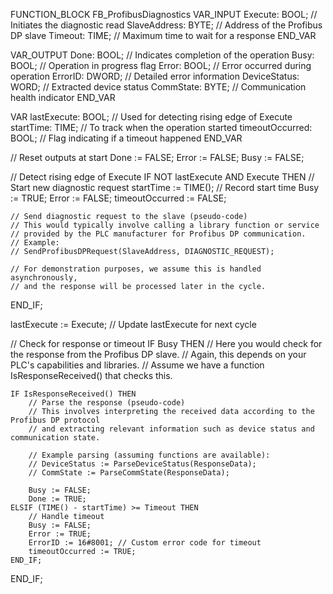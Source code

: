 FUNCTION_BLOCK FB_ProfibusDiagnostics
VAR_INPUT
    Execute: BOOL; // Initiates the diagnostic read
    SlaveAddress: BYTE; // Address of the Profibus DP slave
    Timeout: TIME; // Maximum time to wait for a response
END_VAR

VAR_OUTPUT
    Done: BOOL; // Indicates completion of the operation
    Busy: BOOL; // Operation in progress flag
    Error: BOOL; // Error occurred during operation
    ErrorID: DWORD; // Detailed error information
    DeviceStatus: WORD; // Extracted device status
    CommState: BYTE; // Communication health indicator
END_VAR

VAR
    lastExecute: BOOL; // Used for detecting rising edge of Execute
    startTime: TIME; // To track when the operation started
    timeoutOccurred: BOOL; // Flag indicating if a timeout happened
END_VAR

// Reset outputs at start
Done := FALSE;
Error := FALSE;
Busy := FALSE;

// Detect rising edge of Execute
IF NOT lastExecute AND Execute THEN
    // Start new diagnostic request
    startTime := TIME(); // Record start time
    Busy := TRUE;
    Error := FALSE;
    timeoutOccurred := FALSE;

    // Send diagnostic request to the slave (pseudo-code)
    // This would typically involve calling a library function or service
    // provided by the PLC manufacturer for Profibus DP communication.
    // Example:
    // SendProfibusDPRequest(SlaveAddress, DIAGNOSTIC_REQUEST);

    // For demonstration purposes, we assume this is handled asynchronously,
    // and the response will be processed later in the cycle.
END_IF;

lastExecute := Execute; // Update lastExecute for next cycle

// Check for response or timeout
IF Busy THEN
    // Here you would check for the response from the Profibus DP slave.
    // Again, this depends on your PLC's capabilities and libraries.
    // Assume we have a function IsResponseReceived() that checks this.

    IF IsResponseReceived() THEN
        // Parse the response (pseudo-code)
        // This involves interpreting the received data according to the Profibus DP protocol
        // and extracting relevant information such as device status and communication state.
        
        // Example parsing (assuming functions are available):
        // DeviceStatus := ParseDeviceStatus(ResponseData);
        // CommState := ParseCommState(ResponseData);

        Busy := FALSE;
        Done := TRUE;
    ELSIF (TIME() - startTime) >= Timeout THEN
        // Handle timeout
        Busy := FALSE;
        Error := TRUE;
        ErrorID := 16#8001; // Custom error code for timeout
        timeoutOccurred := TRUE;
    END_IF;
END_IF;

